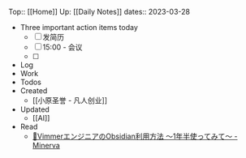 Top:: [[Home]]
Up: [[Daily Notes]]
dates:: 2023-03-28

- Three important action items today
	- [ ] 发简历
	- [ ] 15:00 - 会议
	- [ ] 
- Log
- Work
- Todos
- Created
	- [[小原圣誉 - 凡人创业]]
- Updated
	- [[AI]]
- Read
	- [📘VimmerエンジニアのObsidian利用方法 ～1年半使ってみて～ - Minerva](https://minerva.mamansoft.net/%F0%9F%93%98Articles/%F0%9F%93%98Vimmer%E3%82%A8%E3%83%B3%E3%82%B8%E3%83%8B%E3%82%A2%E3%81%AEObsidian%E5%88%A9%E7%94%A8%E6%96%B9%E6%B3%95+%EF%BD%9E1%E5%B9%B4%E5%8D%8A%E4%BD%BF%E3%81%A3%E3%81%A6%E3%81%BF%E3%81%A6%EF%BD%9E)